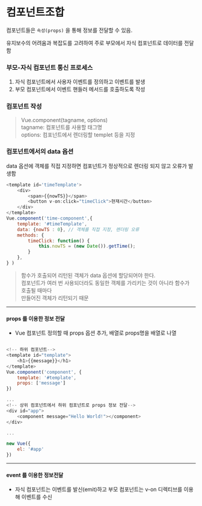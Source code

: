 # 컴포넌트조합

컴포넌트들은 ```속성(props)``` 을 통해 정보를 전달할 수 있음.

유지보수의 어려움과 복잡도를 고려하여 주로 부모에서 자식 컴포넌트로 데이터를 전달함

### 부모-자식 컴포넌트 통신 프로세스
1. 자식 컴포넌트에서 사용자 이벤트를 정의하고 이벤트를 발생
2. 부모 컴포넌트에서 이벤트 핸들러 메서드를 호출하도록 작성

### 컴포넌트 작성
> Vue.component(tagname, options)  
tagname: 컴포넌트를 사용할 태그명  
options: 컴포넌트에서 렌더링할 templet 등을 지정


### 컴포넌트에서의 data 옵션
data 옵션에 객체를 직접 지정하면 컴포넌트가 정상적으로 렌더링 되지 않고 오류가 발생함


```javascript
<template id='timeTemplate'>
    <div>
        <span>{{nowTS}}</span>
        <button v-on:click="timeClick">현재시간</button>
    </div>
</template>
Vue.component('time-component',{
    template: '#timeTemplate',
    data: {nowTS : 0}, // 객체를 직접 지정, 렌더링 오류
    methods: {
        timeClick: function() {
            this.nowTS = (new Date()).getTime();
        }
    },
} )
```
> 함수가 호출되어 리턴된 객체가 data 옵션에 할당되어야 한다.  
컴포넌트가 여러 번 사용되더라도 동일한 객체를 가리키는 것이 아니라 함수가 호출될 때마다  
만들어진 객체가 리턴되기 때문

---
#### props 를 이용한 정보 전달

- Vue 컴포넌트 정의할 때 props 옵션 추가, 배열로 props명을 배열로 나열

```javascript

<!-- 하위 컴포넌트-->
<template id="template">
    <h1>{{message}}</h1>
</template>
Vue.component('component', {
    template: '#template',
    props: ['message']
})

...
<!-- 상위 컴포넌트에서 하위 컴포넌트로 props 정보 전달-->
<div id="app"> 
    <component message="Hello World!"></component>
</div>

...

new Vue({
    el: '#app'
})

```
---
 
#### event 를 이용한 정보전달

- 자식 컴포넌트는 이벤트를 발신(emit)하고 부모 컴포넌트는 v-on 디렉티브를 이용해 이벤트를 수신

